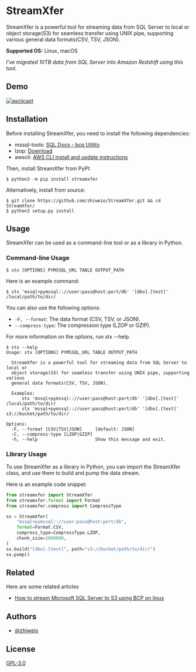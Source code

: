 # StreamXfer

StreamXfer is a powerful tool for streaming data from SQL Server to local or object storage(S3) for seamless transfer using UNIX
pipe, supporting various general data formats(CSV, TSV, JSON).

**Supported OS:** Linux, macOS

_I've migrated 10TB data from SQL Server into Amazon Redshift using this tool._

## Demo

[![asciicast](https://asciinema.org/a/563200.svg)](https://asciinema.org/a/563200)


## Installation

Before installing StreamXfer, you need to install the following dependencies:

* mssql-tools: [SQL Docs - bcp Utility](https://learn.microsoft.com/en-us/sql/tools/bcp-utility?view=sql-server-ver16)
* lzop: [Download](https://www.lzop.org/)
* awscli: [AWS CLI install and update instructions](https://docs.aws.amazon.com/cli/latest/userguide/getting-started-install.html#getting-started-install-instructions)

Then, install StreamXfer from PyPI:

```shell
$ python3 -m pip install streamxfer
```

Alternatively, install from source:

```shell
$ git clone https://github.com/zhiweio/StreamXfer.git && cd StreamXfer/
$ python3 setup.py install
```


## Usage

StreamXfer can be used as a command-line tool or as a library in Python.

### Command-line Usage

```shell
$ stx [OPTIONS] PYMSSQL_URL TABLE OUTPUT_PATH
```

Here is an example command:

```shell
$ stx 'mssql+pymssql:://user:pass@host:port/db' '[dbo].[test]' /local/path/to/dir/
```

You can also use the following options:

* `-F, --format`: The data format (CSV, TSV, or JSON).
* `--compress-type`: The compression type (LZOP or GZIP).

For more information on the options, run stx --help.

```shell
$ stx --help
Usage: stx [OPTIONS] PYMSSQL_URL TABLE OUTPUT_PATH

  StreamXfer is a powerful tool for streaming data from SQL Server to local or
  object storage(S3) for seamless transfer using UNIX pipe, supporting various
  general data formats(CSV, TSV, JSON).

  Examples:
      stx 'mssql+pymssql:://user:pass@host:port/db' '[dbo].[test]' /local/path/to/dir/
      stx 'mssql+pymssql:://user:pass@host:port/db' '[dbo].[test]' s3://bucket/path/to/dir/

Options:
  -F, --format [CSV|TSV|JSON]     [default: JSON]
  -C, --compress-type [LZOP|GZIP]
  -h, --help                      Show this message and exit.
```

### Library Usage

To use StreamXfer as a library in Python, you can import the StreamXfer class, and use them to build and pump the data stream.

Here is an example code snippet:

```python
from streamxfer import StreamXfer
from streamxfer.format import Format
from streamxfer.compress import CompressType

sx = StreamXfer(
    "mssql+pymssql:://user:pass@host:port/db",
    format=Format.CSV,
    compress_type=CompressType.LZOP,
    chunk_size=1000000,
)
sx.build("[dbo].[test]", path="s3://bucket/path/to/dir/")
sx.pump()

```

## Related

Here are some related articles

* [How to stream Microsoft SQL Server to S3 using BCP on linux](https://dstan.medium.com/streaming-microsoft-sql-server-to-s3-using-bcp-35241967d2e0)

## Authors

- [@zhiweio](https://www.github.com/zhiweio)

## License

[GPL-3.0](https://choosealicense.com/licenses/gpl-3.0/)
